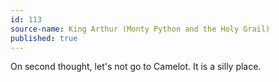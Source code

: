 ```yaml
---
id: 113
source-name: King Arthur (Monty Python and the Holy Grail)
published: true
---
```

 On second thought, let's not go to Camelot. It is a silly place.
